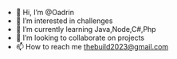 - 👋 Hi, I’m @Oadrin
- 👀 I’m interested in challenges
- 🌱 I’m currently learning Java,Node,C#,Php
- 💞️ I’m looking to collaborate on projects 
- 📫 How to reach me thebuild2023@gmail.com

<!---
Oadrin/Oadrin is a ✨ special ✨ repository because its `README.md` (this file) appears on your GitHub profile.
You can click the Preview link to take a look at your changes.
--->
